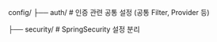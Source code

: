 config/
├── auth/                   # 인증 관련 공통 설정 (공통 Filter, Provider 등)

├── security/               # SpringSecurity 설정 분리

